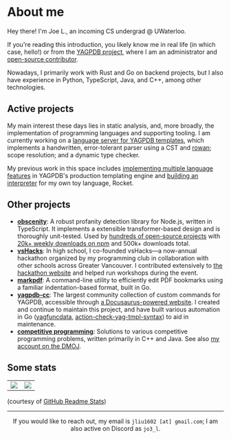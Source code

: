 # About me

Hey there! I'm Joe L., an incoming CS undergrad @ UWaterloo. 

If you're reading this introduction, you likely know me in real life (in which case, hello!) or from
the [YAGPDB project](https://yagpdb.xyz), where I am an administrator and [open-source
contributor](https://github.com/botlabs-gg/yagpdb/commits?author=jo3-l).

Nowadays, I primarily work with Rust and Go on backend projects, but I also have experience in
Python, TypeScript, Java, and C++, among other technologies.

## Active projects

My main interest these days lies in static analysis, and, more broadly, the implementation of
programming languages and supporting tooling. I am currently working on a [language server for YAGPDB
templates](https://github.com/jo3-l/yag-template-lsp), which implements a
handwritten, error-tolerant parser using a CST and [rowan](https://github.com/rust-analyzer/rowan);
scope resolution; and a dynamic type checker.

My previous work in this space includes [implementing multiple language
features](https://github.com/botlabs-gg/template/commits/master/?author=jo3-l) in YAGPDB's
production templating engine and [building an interpreter](https://github.com/jo3-l/liftoff) for my own
toy language, Rocket.

## Other projects

- [**obscenity**](https://github.com/jo3-l/obscenity): A robust profanity detection library for
  Node.js, written in TypeScript. It implements a extensible transformer-based design and is
  thoroughly unit-tested. Used by [hundreds of open-source
  projects](https://github.com/jo3-l/obscenity/network/dependents) with [20k+ weekly downloads on
  npm](https://www.npmjs.com/package/obscenity) and 500k+ downloads total.
- [**vsHacks**](https://vshacks.tech): In high school, I co-founded vsHacks—a now-annual hackathon
  organized by my programming club in collaboration with other schools across Greater Vancouver.
  I contributed extensively to [the hackathon website](https://github.com/vsHacks/vshacks.github.io)
  and helped run workshops during the event.
- [**markpdf**](https://github.com/jo3-l/markpdf): A command-line utility to efficiently edit PDF
  bookmarks using a familiar indentation-based format, built in Go.
- [**yagpdb-cc**](https://github.com/yagpdb-cc/yagpdb-cc): The largest community collection of
  custom commands for YAGPDB, accessible through [a Docusaurus-powered
  website](https://yagpdb-cc.github.io). I created and continue to maintain this project, and have
  built various automation in Go ([yagfuncdata](https://github.com/jo3-l/yagfuncdata),
  [action-check-yag-tmpl-syntax](https://github.com/jo3-l/action-check-yag-tmpl-syntax)) to aid in
  maintenance.
- [**competitive programming**](https://github.com/jo3-l/cp-practice): Solutions to various competitive
  programming problems, written primarily in C++ and Java. See also [my account on the DMOJ](https://dmoj.ca/user/jo3_l).

## Some stats

<table>
  <tr>
    <td align="center" style="padding=0;width=50%;">
      <img align="center" style="padding=0;" src="https://github-readme-stats.vercel.app/api/?username=jo3-l&show_icons=true&title_color=4F8CC9&text_color=9f9f9f&bg_color=00000000&hide_border=true&icon_color=4F8CC9&hide_title=true&count_private=true" />
    </td>
    <td align="center" style="padding=0;width=50%;">
      <img align="center" style="padding=0;" src="https://github-readme-stats.quantumlytangled.vercel.app/api/top-langs/?username=jo3-l&layout=compact&show_icons=true&title_color=4F8CC9&text_color=9f9f9f&bg_color=00000000&hide_border=true&icon_color=00000000&count_private=true&hide=lua" />
    </td>
  </tr>
</table>

(courtesy of [GitHub Readme Stats](https://github.com/anuraghazra/github-readme-stats))

---

<div align="center">

If you would like to reach out, my email is `jliu1602 [at] gmail.com`; I am also active on Discord as `jo3_l`.

</div>
